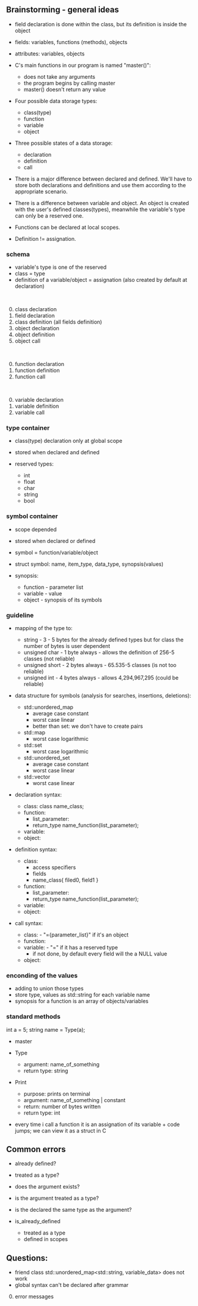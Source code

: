 ## Brainstorming - general ideas

- field declaration is done within the class, but its definition is inside the object

- fields: variables, functions (methods), objects
- attributes: variables, objects

- C's main functions in our program is named "master()":
    - does not take any arguments
    - the program begins by calling master
    - master() doesn't return any value

- Four possible data storage types:
    - class(type)
    - function
    - variable
    - object

- Three possible states of a data storage:
    - declaration
    - definition
    - call

- There is a major difference between declared and defined. We'll have to store both declarations and definitions and use them according to the appropriate scenario.

- There is a difference between variable and object. An object is created with the user's defined classes(types), meanwhile the variable's type can only be a reserved one.

- Functions can be declared at local scopes.

- Definition != assignation.

### schema

- variable's type is one of the reserved
- class = type
- definition of a variable/object = assignation (also created by default at declaration)

<br>

0. class declaration
1. field declaration
2. class definition (all fields definition)
3. object declaration
4. object definition
5. object call

<br>

0. function declaration
1. function definition
2. function call

<br>

0. variable declaration
1. variable definition
2. variable call

### type container

- class(type) declaration only at global scope
- stored when declared and defined

- reserved types:
    - int
    - float
    - char
    - string
    - bool

### symbol container

- scope depended
- stored when declared or defined

- symbol = function/variable/object
- struct symbol: name, item_type, data_type, synopsis(values)
- synopsis:
    - function - parameter list
    - variable - value
    - object - synopsis of its symbols

### guideline

- mapping of the type to:
    - string - 3 - 5 bytes for the already defined types but for class the number of bytes is user dependent
    - unsigned char - 1 byte always - allows the definition of 256-5 classes (not reliable)
    - unsigned short - 2 bytes always - 65.535-5 classes (is not too reliable)
    - unsigned int - 4 bytes always - allows 4,294,967,295 (could be reliable)

- data structure for symbols (analysis for searches, insertions, deletions):
    - std::unordered_map
        - average case constant
        - worst case linear
        - better than set: we don't have to create pairs
    - std::map
        - worst case logarithmic 
    - std::set
        - worst case logarithmic 
    - std::unordered_set
        - average case constant
        - worst case linear
    - std::vector
        - worst case linear

- declaration syntax:
    - class: class name_class;
    - function: 
        - list_parameter:
        - return_type name_function(list_parameter);
    - variable:
    - object:

- definition syntax:
    - class:
        - access specifiers
        - fields
        - name_class{ filed0, field1 }
    - function:
        - list_parameter:
        - return_type name_function(list_parameter);
    - variable:
    - object:

- call syntax:
    - class: - "={parameter_list}" if it's an object
    - function:
    - variable: - "=" if it has a reserved type
        - if not done, by default every field will the a NULL value
    - object:

### enconding of the values

- adding to union those types
- store type, values as std::string for each variable name
- synopsis for a function is an array of objects/variables

### standard methods

int a = 5;
string name = Type(a); 

- master
- Type
    - argument: name_of_something
    - return type: string
- Print
    - purpose: prints on terminal
    - argument: name_of_something | constant
    - return: number of bytes written
    - return type: int

- every time i call a function it is an assignation of its variable + code jumps; we can view it as a struct in C

## Common errors

- already defined?
- treated as a type?
- does the argument exists?
- is the argument treated as a type?
- is the declared the same type as the argument?

- is_already_defined
    - treated as a type
    - defined in scopes

## Questions:

- friend class std::unordered_map<std::string, variable_data> does not work
- global syntax can't be declared after grammar

0. error messages

